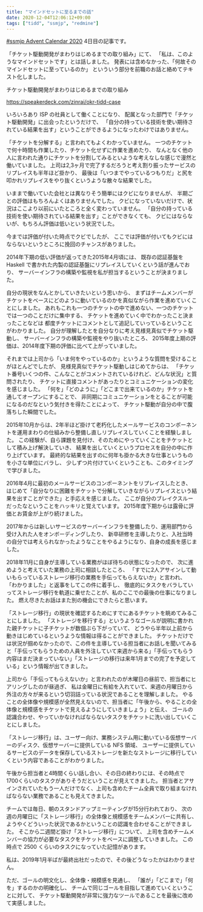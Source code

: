 ```yaml
---
title: "マインドセットに至るまでの話"
date: 2020-12-04T12:06:12+09:00
tags: ["tidd", "ssmjp", "redmine"]
---
```


[#ssmjp Advent Calendar 2020](https://adventar.org/calendars/5210) 4日目の記事です。

「チケット駆動開発がまわりはじめるまでの取り組み」にて、
「私は、このようなマインドセットです」とは話しました。
発表には含めなかった、「何故そのマインドセットに至っているのか」
といういう部分を前職のお話と絡めてテキスト化しました。

チケット駆動開発がまわりはじめるまでの取り組み

https://speakerdeck.com/zinrai/okr-tidd-case

いろいろあり ISP の社員として働くことになり、
配属となった部門で「チケット駆動開発」に出会ったというだけで、
「自分の持っている技術を使い期待されている結果を出す」ということができるようになったわけではありません。

「チケットを分解する」と言われてもよくわかっていません。
一つのチケットで何十時間も作業したり、チケット化せずに作業を進めたり、
なんとなく他の人に言われた通りにチケットを分割してみるといような考えなしな感じで漫然と働いていました。
上司は2,3ヶ月で完了するだろうと考え割り振ったサービスのリプレイスも半年ほど掛かり、
最後は「いつまでやっているつもりだ」と尻を叩かれリプレイスをやり抜くというような散々な結果でした。

いままで働いていた会社とは異なりそう簡単にはクビになりませんが、
半期ごとの評価はもちろんよくはありませんでした。
クビになっていないだけで、状況はここより以前にいたところと全く変わっていません。
「自分の持っている技術を使い期待されている結果を出す」ことができなくても、
クビにはならないが、もちろん評価は低いという状況でした。

今までは評価が付いた時点でクビでしたが、
ここでは評価が付いてもクビにはならないというところに挽回のチャンスがありました。

2014年下期の低い評価が返ってきた2015年4月頃には、
既存の認証基盤を Haskell で書かれた内製の認証基盤にリプレイスしていくという話が進んでおり、
サーバーインフラの構築や監視を私が担当するということが決まりました。

自分の現状をなんとかしていきたいという思いから、
まずはチームメンバーがチケットをベースにどのように動いているのかを真似ながら作業を進めていくことにしました。
あれもこれも一つのチケットの中で進めない、一つのチケットでは一つのことだけに集中する、
チケットを進めていく中でわかったこと決まったことなどは
都度チケットにコメントとして追記していっているということがわかりました。
自分が理解したとを自分なりに考え見様見真似でチケット駆動し、
サーバーインフラの構築や監視をやり抜いたところ、
2015年度上期の評価は、2014年度下期の評価に比べて上がっていました。

それまでは上司から「いま何をやっているのか」というような質問を受けることがほとんどでしたが、
見様見真似でチケット駆動しはじめてからは、
「チケット番号いくつの件、こんなことがコメントされているけれど、どんな状況」と質問されたり、
チケットに直接コメントがあったりとコミュニケーションの変化を感じました。
「何を」「どのように」「どこまで出来ているのか」チケットを通してオープンにすることで、
非同期にコミュニケーションをとることが可能になるのだなという気付きを得たことによって、
チケット駆動が自分の中で腹落ちした瞬間でした。

2015年10月からは、2年半ほど掛けて老朽化したメールサービスのコンポーネントを運用まわりの仕組みから整備し直しリプレイスしていくことを経験しました。
この経験が、自ら課題を見付け、そのためにやっていくことをチケットとして積み上げ解決していき、
結果を出していくというプロセスを自分の中に作り上げています。
最終的な結果を出すのに何年も掛かる大きな仕事というものを小さな単位にバラし、
少しずつ片付けていくということも、このタイミングで学びました。

2016年4月に最初のメールサービスのコンポーネントをリプレイスしたとき、
はじめて「自分なりに困難をチケットで分解していきながらリプレイスという結果を出すことができた」と手応えを感じました。
ここが自分のブレイクスルーだったなということをハッキリと覚えています。
2015年度下期からは露骨に評価とお賃金が上がり続けました。

2017年からは新しいサービスのサーバーインフラを整備したり、運用部門から受け入れた人をオンボーディングしたり、
新卒研修を主導したりと、入社当時の自分では考えられなかったようなことをやるようになり、自身の成長を感じました。

2018年11月に自身が主導している業務がほぼ待ちの状態になったので、
次に進めようと考えていた業務の上司に相談したところ、
「すでに2人アサインして動いもらっているストレージ移行の業務を手伝ってもらえないか」と言われ、
「わかりました」と返事をしてこの件に着手し、
徹底的にタスクをバラしていってストレージ移行を軌道に乗せたことが、私のここでの最後の仕事になりました。
燃え尽きたお話はまた別の機会にできたらと思います。

「ストレージ移行」の現状を確認するためにすでにあるチケットを眺めてみることにしました。
「ストレージを移行する」というようなゴールが説明に書かれた親チケットに子チケットが数個ぶら下がっていて、
どうやら半年以上前から動きはじめているというような情報は得ることができました。
チケットだけでは状況が掴めなかったので、この件を主導している担当者にお話しを聞いてみると「手伝ってもらうための人員を外注していて来週から来る」「手伝ってもらう内容はまだ決まっていない」「ストレージの移行は来年1月までの完了を予定している」という情報が出てきました。

上司から「手伝ってもらえないか」と言われたのが木曜日の昼前で、担当者にヒアリングしたのが昼過ぎ、
私は金曜日に有給を入れていて、来週の月曜日から外注の方々が来るという切羽詰っている状況であることを理解しました。
やることの全体像や規模感が全然見えないので、担当者に「午後から、やることの全体像と規模感をチケットで見えるようにしていきましょう」と伝え、
ゴールの認識合わせ、やっていかなければならないタスクをチケットに洗い出していくことにしました。

「ストレージ移行」は、ユーザー向け、業務システム用に動いている仮想サーバーのディスク、仮想サーバーに提供している NFS 領域、
ユーザーに提供しているサービスのデータを保存しているストレージを新たなストレージに移行していくという内容であることがわかりました。

午後から担当者と4時間くらい話し合い、その日の終わりには、その時点で 1700くらいのタスクがありそうだということが見えてきました。
担当者とアサインされていたもう一人だけでなく、上司も含めたチーム全員で取り組まなければならない業務であることも見えてきました。

チームでは毎日、朝のスタンドアップミーティングが15分行われており、
次の週の月曜日に「ストレージ移行」の全体像と規模感をチームメンバーに共有し、
ようやくどういった状況であるかということの認識を合わせることができました。
そこから二週間ど掛け「ストレージ移行」について、
上司を含めチームメンバーの協力が必要なタスクをチケットをベースに調整していきました。
この時点で 2500 くらいのタスクになっていた記憶があります。

私は、2019年1月半ばが最終出社だったので、その後どうなったかはわかりません。

ただ、ゴールの明文化し、全体像・規模感を見通し、
「誰が」「どこまで」「何を」するのかの明確化し、
チームで同じゴールを目指して進めていくということに対して、
チケット駆動開発が非常に強力なツールであることを最後に改めて実感しました。
